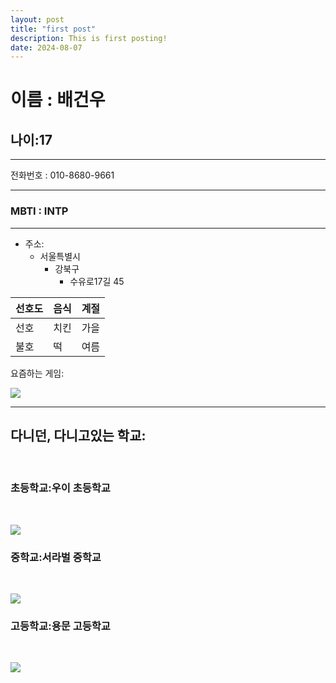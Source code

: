 ```yaml
---
layout: post
title: "first post"
description: This is first posting!
date: 2024-08-07
---
```


# **이름 : 배건우**</h1>

## 나이:17</h2>

---
전화번호 : 010-8680-9661

---
### MBTI : INTP</h3>

---

* 주소:
  * 서울특별시
    * 강북구
      * 수유로17길 45

|선호도|음식|계절|
|---|---|---|
|선호|치킨|가을|
|불호|떡|여름|

요즘하는 게임:

![](https://encrypted-tbn0.gstatic.com/images?q=tbn:ANd9GcTKgGSqOonwy1A2wGXlyOj4aWfNN3fsSHfA7Q&s)

---

## 다니던, 다니고있는 학교:</h2><br>

### 초등학교:우이 초등학교</h3><br>

![](https://lh5.googleusercontent.com/proxy/WryWvp6772aE5fneFE8ezC6mhLh8Es5x-I_6VhRbWfduHGpwMxH86Ox_WahzItLgmAXpE04PBi7Wu9YnAotm40ukEq01Q7Ejvfl2)<br>

### 중학교:서라벌 중학교</h3><br>

![](https://lh3.googleusercontent.com/p/AF1QipMXPhHxcP8B4Zu0UgHgGKwFIYkhaySrpsZbuat6=s680-w680-h510)<br>
### 고등학교:용문 고등학교</h3><br>

![](https://edudonga.com/data/article/2012/1935588662_a6yirv8g.jpg)<br>
